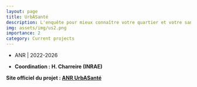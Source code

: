 ```yaml
---
layout: page
title: UrbASanté
description: L'enquête pour mieux connaître votre quartier et votre santé
img: assets/img/us2.png
importance: 2
category: Current projects
---
```


- ANR | 2022-2026

- **Coordination : H. Charreire (INRAE)**

**Site officiel du projet : [ANR UrbASanté](https://urbasante.fr/)**

